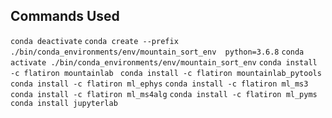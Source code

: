 
## Commands Used

`conda deactivate`
`conda create --prefix ./bin/conda_environments/env/mountain_sort_env  python=3.6.8`
`conda activate ./bin/conda_environments/env/mountain_sort_env`
`conda install -c flatiron mountainlab `
`conda install -c flatiron mountainlab_pytools`
`conda install -c flatiron ml_ephys`
`conda install -c flatiron ml_ms3`
`conda install -c flatiron ml_ms4alg`
`conda install -c flatiron ml_pyms`
`conda install jupyterlab`